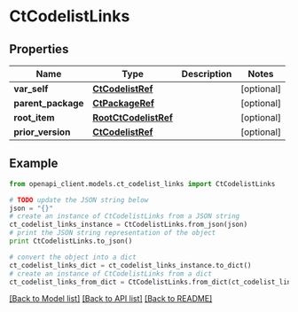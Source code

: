 # CtCodelistLinks


## Properties
Name | Type | Description | Notes
------------ | ------------- | ------------- | -------------
**var_self** | [**CtCodelistRef**](CtCodelistRef.md) |  | [optional] 
**parent_package** | [**CtPackageRef**](CtPackageRef.md) |  | [optional] 
**root_item** | [**RootCtCodelistRef**](RootCtCodelistRef.md) |  | [optional] 
**prior_version** | [**CtCodelistRef**](CtCodelistRef.md) |  | [optional] 

## Example

```python
from openapi_client.models.ct_codelist_links import CtCodelistLinks

# TODO update the JSON string below
json = "{}"
# create an instance of CtCodelistLinks from a JSON string
ct_codelist_links_instance = CtCodelistLinks.from_json(json)
# print the JSON string representation of the object
print CtCodelistLinks.to_json()

# convert the object into a dict
ct_codelist_links_dict = ct_codelist_links_instance.to_dict()
# create an instance of CtCodelistLinks from a dict
ct_codelist_links_from_dict = CtCodelistLinks.from_dict(ct_codelist_links_dict)
```
[[Back to Model list]](../README.md#documentation-for-models) [[Back to API list]](../README.md#documentation-for-api-endpoints) [[Back to README]](../README.md)


